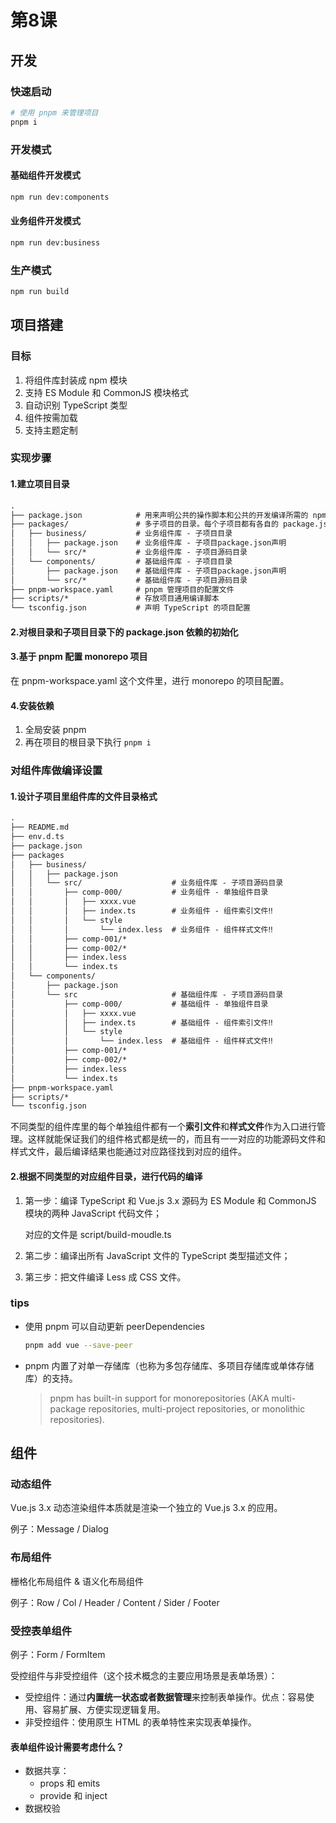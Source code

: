 # 第8课

## 开发
### 快速启动

```sh
# 使用 pnpm 来管理项目
pnpm i
```

### 开发模式

#### 基础组件开发模式

```sh
npm run dev:components
```

#### 业务组件开发模式

```sh
npm run dev:business
```

### 生产模式

```sh
npm run build
```

## 项目搭建
### 目标
1. 将组件库封装成 npm 模块
2. 支持 ES Module 和 CommonJS 模块格式
3. 自动识别 TypeScript 类型
4. 组件按需加载
5. 支持主题定制

### 实现步骤

#### 1.建立项目目录
```tex
.
├── package.json            # 用来声明公共的操作脚本和公共的开发编译所需的 npm 模块
├── packages/               # 多子项目的目录。每个子项目都有各自的 package.json 项目声明文件
│   ├── business/           # 业务组件库 - 子项目目录
│   │   ├── package.json    # 业务组件库 - 子项目package.json声明
│   │   └── src/*           # 业务组件库 - 子项目源码目录
│   └── components/         # 基础组件库 - 子项目目录
│       ├── package.json    # 基础组件库 - 子项目package.json声明
│       └── src/*           # 基础组件库 - 子项目源码目录
├── pnpm-workspace.yaml     # pnpm 管理项目的配置文件
├── scripts/*               # 存放项目通用编译脚本
└── tsconfig.json           # 声明 TypeScript 的项目配置
```

#### 2.对根目录和子项目目录下的 package.json 依赖的初始化

#### 3.基于 pnpm 配置 monorepo 项目
在 pnpm-workspace.yaml 这个文件里，进行 monorepo 的项目配置。

#### 4.安装依赖
1. 全局安装 pnpm
2. 再在项目的根目录下执行 `pnpm i`

### 对组件库做编译设置
#### 1.设计子项目里组件库的文件目录格式
```tex
.
├── README.md
├── env.d.ts
├── package.json
├── packages
│   ├── business/
│   │   ├── package.json
│   │   └── src/                    # 业务组件库 - 子项目源码目录
│   │       ├── comp-000/           # 业务组件 - 单独组件目录
│   │       │   ├── xxxx.vue
│   │       │   ├── index.ts        # 业务组件 - 组件索引文件‼️
│   │       │   └── style
│   │       │       └── index.less  # 业务组件 - 组件样式文件‼️
│   │       ├── comp-001/*  
│   │       ├── comp-002/*  
│   │       ├── index.less
│   │       └── index.ts
│   └── components/
│       ├── package.json
│       └── src                     # 基础组件库 - 子项目源码目录
│           ├── comp-000/           # 基础组件 - 单独组件目录
│           │   ├── xxxx.vue
│           │   ├── index.ts        # 基础组件 - 组件索引文件‼️
│           │   └── style
│           │       └── index.less  # 基础组件 - 组件样式文件‼️
│           ├── comp-001/*  
│           ├── comp-002/*  
│           ├── index.less
│           └── index.ts
├── pnpm-workspace.yaml
├── scripts/*
└── tsconfig.json
```

不同类型的组件库里的每个单独组件都有一个**索引文件**和**样式文件**作为入口进行管理。这样就能保证我们的组件格式都是统一的，而且有一一对应的功能源码文件和样式文件，最后编译结果也能通过对应路径找到对应的组件。

#### 2.根据不同类型的对应组件目录，进行代码的编译

1. 第一步：编译 TypeScript 和 Vue.js 3.x 源码为 ES Module 和 CommonJS 模块的两种 JavaScript 代码文件；

   对应的文件是 script/build-moudle.ts

2. 第二步：编译出所有 JavaScript 文件的 TypeScript 类型描述文件；

3. 第三步：把文件编译 Less 成 CSS 文件。



### tips

- 使用 pnpm 可以自动更新 peerDependencies
  ```bash
  pnpm add vue --save-peer
  ```
- pnpm 内置了对单一存储库（也称为多包存储库、多项目存储库或单体存储库）的支持。
  > pnpm has built-in support for monorepositories (AKA multi-package repositories, multi-project repositories, or monolithic repositories). 



## 组件

### 动态组件

Vue.js 3.x 动态渲染组件本质就是渲染一个独立的 Vue.js 3.x 的应用。

例子：Message / Dialog

### 布局组件

栅格化布局组件 & 语义化布局组件

例子：Row / Col / Header / Content / Sider / Footer

### 受控表单组件

例子：Form / FormItem

受控组件与非受控组件（这个技术概念的主要应用场景是表单场景）：

- 受控组件：通过**内置统一状态或者数据管理**来控制表单操作。优点：容易使用、容易扩展、方便实现逻辑复用。
- 非受控组件：使用原生 HTML 的表单特性来实现表单操作。

#### 表单组件设计需要考虑什么？

- 数据共享：
  - props 和 emits
  - provide 和 inject
- 数据校验



